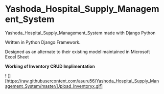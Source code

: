 # Yashoda_Hospital_Supply_Management_System
Yashoda_Hospital_Supply_Management_System made with Django Python


Written in Python Django Framework.


Designed as an alternate to their existing model maintained in Microsoft Excel Sheet

**Working of Inventory CRUD Implimentation**

! [][https://raw.githubusercontent.com/asuru56/Yashoda_Hospital_Supply_Management_System/master/Upload_Inventoryx.gif]
